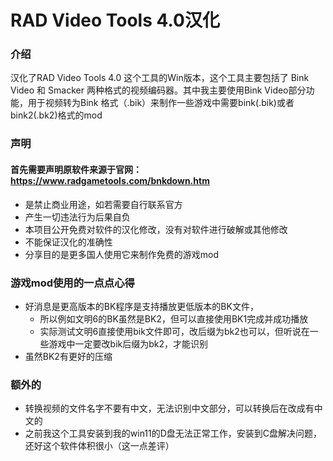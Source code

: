 # RAD Video Tools 4.0汉化

### 介绍
汉化了RAD Video Tools 4.0 这个工具的Win版本，这个工具主要包括了 Bink Video 和 Smacker 两种格式的视频编码器。其中我主要使用Bink Video部分功能，用于视频转为Bink 格式（.bik）来制作一些游戏中需要bink(.bik)或者bink2(.bk2)格式的mod

### 声明
#### 首先需要声明原软件来源于官网： https://www.radgametools.com/bnkdown.htm
- 是禁止商业用途，如若需要自行联系官方
- 产生一切违法行为后果自负
- 本项目公开免费对软件的汉化修改，没有对软件进行破解或其他修改
- 不能保证汉化的准确性
- 分享目的是更多国人使用它来制作免费的游戏mod

### 游戏mod使用的一点点心得
- 好消息是更高版本的BK程序是支持播放更低版本的BK文件，
    - 所以例如文明6的BK虽然是BK2，但可以直接使用BK1完成并成功播放
    - 实际测试文明6直接使用bik文件即可，改后缀为bk2也可以，但听说在一些游戏中一定要改bik后缀为bk2，才能识别
- 虽然BK2有更好的压缩

### 额外的
- 转换视频的文件名字不要有中文，无法识别中文部分，可以转换后在改成有中文的  
- 之前我这个工具安装到我的win11的D盘无法正常工作，安装到C盘解决问题，还好这个软件体积很小（这一点差评）  
